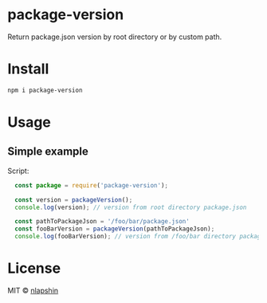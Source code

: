 # package-version

Return package.json version by root directory or by custom path.

# Install

```sh
npm i package-version
```

# Usage

## Simple example

Script:
```js
  const package = require('package-version');

  const version = packageVersion();
  console.log(version); // version from root directory package.json

  const pathToPackageJson = '/foo/bar/package.json'
  const fooBarVersion = packageVersion(pathToPackageJson);
  console.log(fooBarVersion); // version from /foo/bar directory package.json
```

# License

MIT © [nlapshin](https://www.npmjs.com/~nlapshin)